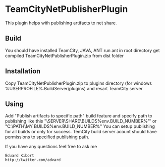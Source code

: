 TeamCityNetPublisherPlugin
==========================

This plugin helps with publishing artifacts to net share.

Build
-----
You should have installed TeamCity, JAVA, ANT
run ant in root directory
get compiled TeamCityNetPublisherPlugin.zip from dist folder


Installation
------------
Copy TeamCityNetPublisherPlugin.zip to plugins directory (for windows %USERPROFILE%\.BuildServer\plugins) and resart TeamCity server

Using
-----
Add "Publish artifacts to specific path" build feature and specify path to publishing like this "\\SERVER\SHARE\BUILDS\%env.BUILD_NUMBER%'" or "C:\PATH\MY BUILDS\%env.BUILD_NUMBER%"
You can setup publishing for all builds or only for success.
TemCity build server acount should have permissions to specified publishing path.


If you have any questions feel free to ask me  

    Eduard Kibort
    http://twitter.com/advard



